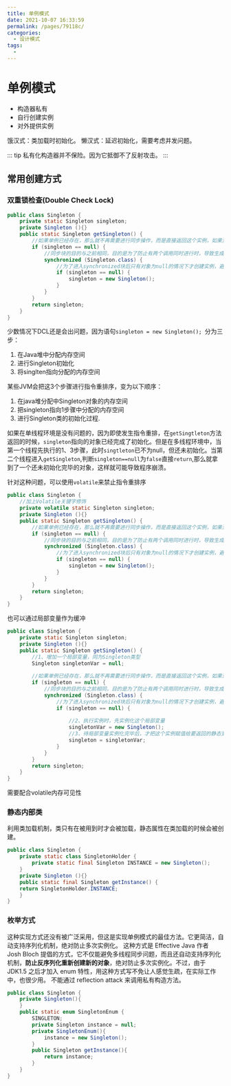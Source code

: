 ```yaml
---
title: 单例模式
date: 2021-10-07 16:33:59
permalink: /pages/79118c/
categories:
  - 设计模式
tags:
  - 
---
```

# 单例模式
- 构造器私有
- 自行创建实例
- 对外提供实例

饿汉式：类加载时初始化。
懒汉式：延迟初始化，需要考虑并发问题。

::: tip
私有化构造器并不保险。因为它抵御不了反射攻击。
:::

## 常用创建方式
### 双重锁检查(Double Check Lock)
```java
public class Singleton {  
    private static Singleton singleton;  
    private Singleton (){}  
    public static Singleton getSingleton() {  
        //如果单例已经存在，那么就不再需要进行同步操作，而是直接返回这个实例，如果没有创建，才会进入同步块
        if (singleton == null) {  
            //同步块的目的与之前相同，目的是为了防止有两个调用同时进行时，导致生成多个实例，有了同步块，每次只能有一个线程调用能访问同步块内容，当第一个抢到锁的调用获取了实例之后，这个实例就会被创建，之后的所有调用都不会进入同步块，直接在第一重判断就返回了单例
            synchronized (Singleton.class) {  
                //为了进入synchronized块后只有对象为null的情况下才创建实例，避免重复创建对象实例，而且synchronized块锁住的是类的Class对象，保证了在多线程环境下只有一个线程进入synchronized块
                if (singleton == null) {  
                    singleton = new Singleton();  
                }  
            }  
        }  
        return singleton;  
    }  
}
```
少数情况下DCL还是会出问题，因为语句`singleton = new Singleton(); `分为三步：   
1. 在Java堆中分配内存空间   
2. 进行Singleton初始化    
3. 将singlten指向分配的内存空间   

某些JVM会把这3个步骤进行指令重排序，变为以下顺序：    

1. 在java堆分配中Singleton对象的内存空间    
3. 把singleton指向1步骤中分配的内存空间    
2. 进行Singleton类的初始化过程.    

如果在单线程环境是没有问题的，因为即使发生指令重排，在`getSingtleton`方法返回的时候，`singleton`指向的对象已经完成了初始化。但是在多线程环境中，当第一个线程先执行的1、3步骤，此时`singtleton`已不为null，但还未初始化。当第二个线程进入`getSingleton`,判断`singleton==null`为`false`直接`return`,那么就拿到了一个还未初始化完毕的对象，这样就可能导致程序崩溃。    

针对这种问题，可以使用`volatile`来禁止指令重排序
```java
public class Singleton {  
    //加上Volatile关键字修饰
    private volatile static Singleton singleton;  
    private Singleton (){}  
    public static Singleton getSingleton() {  
        //如果单例已经存在，那么就不再需要进行同步操作，而是直接返回这个实例，如果没有创建，才会进入同步块
        if (singleton == null) {  
            //同步块的目的与之前相同，目的是为了防止有两个调用同时进行时，导致生成多个实例，有了同步块，每次只能有一个线程调用能访问同步块内容，当第一个抢到锁的调用获取了实例之后，这个实例就会被创建，之后的所有调用都不会进入同步块，直接在第一重判断就返回了单例
            synchronized (Singleton.class) {  
                //为了进入synchronized块后只有对象为null的情况下才创建实例，避免重复创建对象实例，而且synchronized块锁住的是类的Class对象，保证了在多线程环境下只有一个线程进入synchronized块
                if (singleton == null) {  
                    singleton = new Singleton();  
                }  
            }  
        }  
        return singleton;  
    }  
}

```
也可以通过局部变量作为缓冲
```java
public class Singleton {  
    private static Singleton singleton;  
    private Singleton (){}  
    public static Singleton getSingleton() {  
        //1、增加一个局部变量，同为Singleton类型
        Singleton singletonVar = null;
 
        //如果单例已经存在，那么就不再需要进行同步操作，而是直接返回这个实例，如果没有创建，才会进入同步块
        if (singleton == null) {  
            //同步块的目的与之前相同，目的是为了防止有两个调用同时进行时，导致生成多个实例，有了同步块，每次只能有一个线程调用能访问同步块内容，当第一个抢到锁的调用获取了实例之后，这个实例就会被创建，之后的所有调用都不会进入同步块，直接在第一重判断就返回了单例
            synchronized (Singleton.class) {  
                //为了进入synchronized块后只有对象为null的情况下才创建实例，避免重复创建对象实例，而且synchronized块锁住的是类的Class对象，保证了在多线程环境下只有一个线程进入synchronized块
                if (singleton == null) {  
 
                    //2、执行实例时，先实例化这个局部变量
                    singletonVar = new Singleton();  
                    //3、待局部变量实例化完毕后，才把这个实例赋值给要返回的静态变量singleton
                    singleton = singletonVar;
                }  
            }  
        }  
        return singleton;  
    }  
}
```

需要配合volatile内存可见性

### 静态内部类
利用类加载机制，类只有在被用到时才会被加载，静态属性在类加载的时候会被创建。
```java
public class Singleton {  
    private static class SingletonHolder {  
        private static final Singleton INSTANCE = new Singleton();  
    }  
    private Singleton (){}  
    public static final Singleton getInstance() {  
    return SingletonHolder.INSTANCE;  
    }  
}
```
### 枚举方式
这种实现方式还没有被广泛采用，但这是实现单例模式的最佳方法。它更简洁，自动支持序列化机制，绝对防止多次实例化。
这种方式是 Effective Java 作者 Josh Bloch 提倡的方式，它不仅能避免多线程同步问题，而且还自动支持序列化机制，**防止反序列化重新创建新的对象**，绝对防止多次实例化。不过，由于 JDK1.5 之后才加入 enum 特性，用这种方式写不免让人感觉生疏，在实际工作中，也很少用。
不能通过 reflection attack 来调用私有构造方法。
```java
public class Singleton {
    private Singleton(){
    }   
    public static enum SingletonEnum {
        SINGLETON;
        private Singleton instance = null;
        private SingletonEnum(){
            instance = new Singleton();
        }
        public Singleton getInstance(){
            return instance;
        }
    }
}
```


